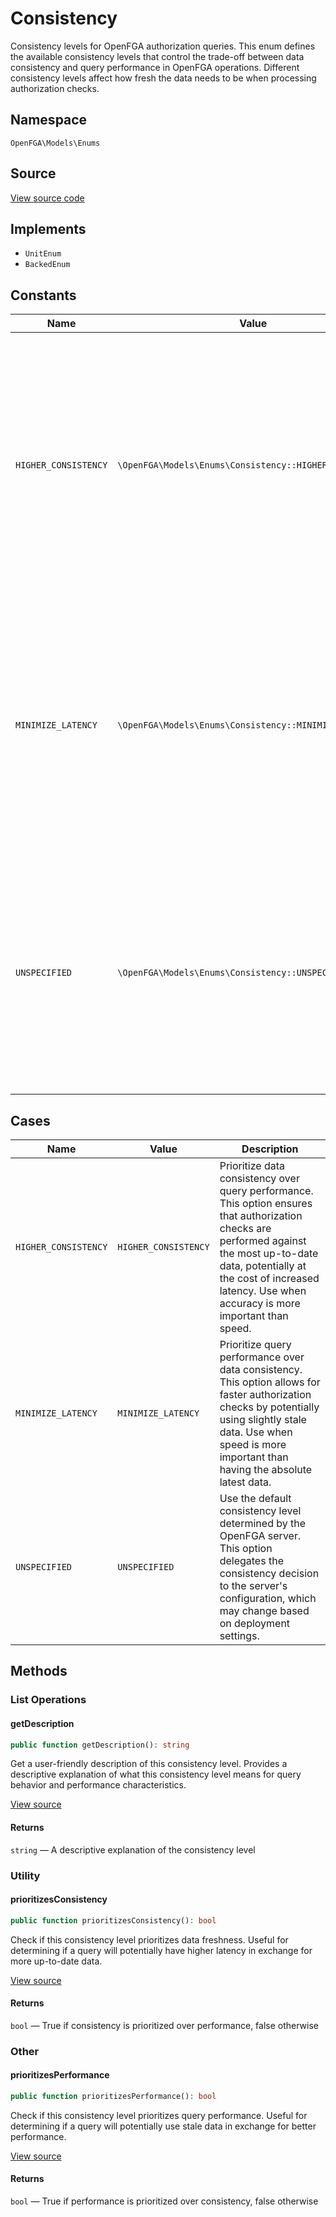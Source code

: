 # Consistency

Consistency levels for OpenFGA authorization queries. This enum defines the available consistency levels that control the trade-off between data consistency and query performance in OpenFGA operations. Different consistency levels affect how fresh the data needs to be when processing authorization checks.

## Namespace
`OpenFGA\Models\Enums`

## Source
[View source code](https://github.com/evansims/openfga-php/blob/main/src/Models/Enums/Consistency.php)

## Implements
* `UnitEnum`
* `BackedEnum`

## Constants
| Name                 | Value                                                   | Description                                                                                                                                                                                                                                     |
| -------------------- | ------------------------------------------------------- | ----------------------------------------------------------------------------------------------------------------------------------------------------------------------------------------------------------------------------------------------- |
| `HIGHER_CONSISTENCY` | `\OpenFGA\Models\Enums\Consistency::HIGHER_CONSISTENCY` | Prioritize data consistency over query performance. This option ensures that authorization checks are performed against the most up-to-date data, potentially at the cost of increased latency. Use when accuracy is more important than speed. |
| `MINIMIZE_LATENCY`   | `\OpenFGA\Models\Enums\Consistency::MINIMIZE_LATENCY`   | Prioritize query performance over data consistency. This option allows for faster authorization checks by potentially using slightly stale data. Use when speed is more important than having the absolute latest data.                         |
| `UNSPECIFIED`        | `\OpenFGA\Models\Enums\Consistency::UNSPECIFIED`        | Use the default consistency level determined by the OpenFGA server. This option delegates the consistency decision to the server&#039;s configuration, which may change based on deployment settings.                                           |

## Cases
| Name                 | Value                | Description                                                                                                                                                                                                                                     |
| -------------------- | -------------------- | ----------------------------------------------------------------------------------------------------------------------------------------------------------------------------------------------------------------------------------------------- |
| `HIGHER_CONSISTENCY` | `HIGHER_CONSISTENCY` | Prioritize data consistency over query performance. This option ensures that authorization checks are performed against the most up-to-date data, potentially at the cost of increased latency. Use when accuracy is more important than speed. |
| `MINIMIZE_LATENCY`   | `MINIMIZE_LATENCY`   | Prioritize query performance over data consistency. This option allows for faster authorization checks by potentially using slightly stale data. Use when speed is more important than having the absolute latest data.                         |
| `UNSPECIFIED`        | `UNSPECIFIED`        | Use the default consistency level determined by the OpenFGA server. This option delegates the consistency decision to the server&#039;s configuration, which may change based on deployment settings.                                           |

## Methods

### List Operations
#### getDescription

```php
public function getDescription(): string
```

Get a user-friendly description of this consistency level. Provides a descriptive explanation of what this consistency level means for query behavior and performance characteristics.

[View source](https://github.com/evansims/openfga-php/blob/main/src/Models/Enums/Consistency.php#L55)

#### Returns
`string` — A descriptive explanation of the consistency level
### Utility
#### prioritizesConsistency

```php
public function prioritizesConsistency(): bool
```

Check if this consistency level prioritizes data freshness. Useful for determining if a query will potentially have higher latency in exchange for more up-to-date data.

[View source](https://github.com/evansims/openfga-php/blob/main/src/Models/Enums/Consistency.php#L72)

#### Returns
`bool` — True if consistency is prioritized over performance, false otherwise
### Other
#### prioritizesPerformance

```php
public function prioritizesPerformance(): bool
```

Check if this consistency level prioritizes query performance. Useful for determining if a query will potentially use stale data in exchange for better performance.

[View source](https://github.com/evansims/openfga-php/blob/main/src/Models/Enums/Consistency.php#L88)

#### Returns
`bool` — True if performance is prioritized over consistency, false otherwise
